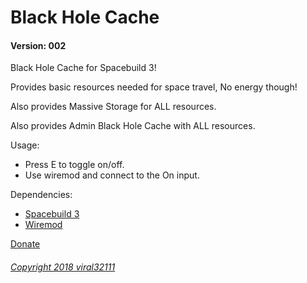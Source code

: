 # Black Hole Cache
#### Version: 002

Black Hole Cache for Spacebuild 3!

Provides basic resources needed for space travel, No energy though!

Also provides Massive Storage for ALL resources.

Also provides Admin Black Hole Cache with ALL resources.

Usage:
* Press E to toggle on/off.
* Use wiremod and connect to the On input.

Dependencies:
- [Spacebuild 3](https://github.com/spacebuild/spacebuild)
- [Wiremod](https://github.com/wiremod/wire)

[Donate](https://viral32111.com/donate)

###### [Copyright 2018 viral32111](LICENCE.txt)
